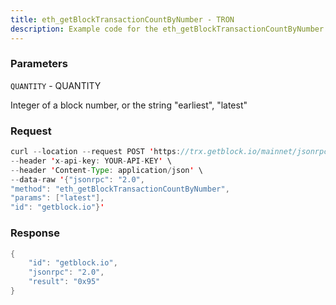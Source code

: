 ```yaml
---
title: eth_getBlockTransactionCountByNumber - TRON
description: Example code for the eth_getBlockTransactionCountByNumber json-rpc method. Сomplete guide on how to use eth_getBlockTransactionCountByNumber json-rpc in GetBlock.io Web3 documentation.
---
```


### Parameters


`QUANTITY` - QUANTITY

Integer of a block number, or the string "earliest", "latest"

### Request

``` java
curl --location --request POST 'https://trx.getblock.io/mainnet/jsonrpc' \
--header 'x-api-key: YOUR-API-KEY' \
--header 'Content-Type: application/json' \
--data-raw '{"jsonrpc": "2.0",
"method": "eth_getBlockTransactionCountByNumber",
"params": ["latest"],
"id": "getblock.io"}'
```

###  Response

``` java
{
    "id": "getblock.io",
    "jsonrpc": "2.0",
    "result": "0x95"
}
```

